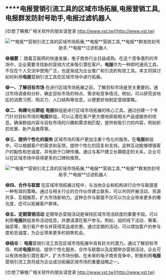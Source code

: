 ## ****电报**营销引流工具的区域市场拓展,**电报**营销工具,**电报**群发防封号助手,**电报**过滤机器人**

[😍想了解推广相关软件的朋友请登录 http://www.vst.tw](http://www.vst.tw)

 <center><img src="https://vst.tw/MP4/tuiguang/png/5.png" alt="**电报**营销引流工具的区域市场拓展,**电报**营销工具,**电报**群发防封号助手,**电报**过滤机器人"></center>

**😄摘要：**
随着互联网的快速发展，电子商务行业日益成熟。在这个竞争激烈的市场中，企业需要寻找新的营销方式来吸引潜在客户。**电报**作为一种即时通讯工具，不仅在个人交流中使用广泛，也逐渐成为企业推广和引流的有效工具。本文将探讨如何利用**电报**营销引流工具在区域市场中进行拓展。

**😄一、了解目标市场**
在进行区域市场拓展之前，了解目标市场是至关重要的。通过市场调查和分析，确定目标市场的特点、需求和竞争情况。例如，可以研究该地区的消费习惯、购买力、人口结构等信息，以便更好地制定营销策略。

**😄二、构建**电报**群组**
**电报**群组是进行区域市场拓展的核心工具。通过创建一个专门针对目标市场的**电报**群组，可以让潜在客户更方便地获取相关产品或服务的信息。确保群组内容与目标市场的兴趣和需求相匹配，提供有吸引力的内容，例如折扣优惠、新产品推荐等。

**😄三、提供个性化的服务**
区域市场的客户更加注重个性化的服务。在**电报**群组中，可以根据客户的需求和反馈，提供个性化的回复和支持。这种互动能够增强客户的黏性和忠诚度，并有助于口碑传播。通过与客户建立长期稳定的关系，企业可以在区域市场中获得更多的口碑和推荐。

 <center><img src="https://vst.tw/MP4/tuiguang/png/6.png" alt="**电报**营销引流工具的区域市场拓展,**电报**营销工具,**电报**群发防封号助手,**电报**过滤机器人"></center>

**😄四、合作与联盟**
在区域市场拓展过程中，与当地企业和机构进行合作与联盟是一种有效的策略。通过与相关行业的合作伙伴建立联系，可以共同开展活动、资源共享、互相推荐，扩大市场影响力。这种合作与联盟不仅可以为企业带来更多的曝光度，还可以拓展客户群体。

**😄五、定期营销活动**
定期举办营销活动是保持区域市场活跃度的重要手段。可以利用**电报**群组发布活动信息，并邀请潜在客户参与。例如，组织线下活动、赛事、抽奖等，吸引客户参与并获得奖品或优惠。通过定期的活动，可以增加客户的参与度和忠诚度，为企业带来更多的销售机会。

**😄结论：**
**电报**营销引流工具在区域市场拓展中具有巨大的潜力。通过了解目标市场、构建**电报**群组、提供个性化服务、合作与联盟以及定期举办营销活动，企业可以有效地吸引潜在客户，扩大市场份额。在未来的电子商务竞争中，积极利用**电报**营销引流工具将成为企业成功拓展区域市场的重要战略之一。

[😍想了解推广相关软件的朋友请登录 http://www.vst.tw](http://www.vst.tw)



